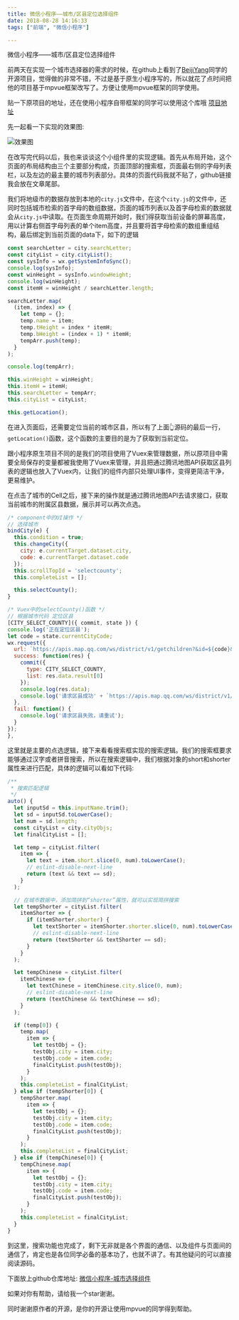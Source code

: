 ```yaml
---
title: 微信小程序——城市/区县定位选择组件
date: 2018-08-28 14:16:33
tags: ["前端", "微信小程序"]

---
```


微信小程序——城市/区县定位选择组件

前两天在实现一个城市选择器的需求的时候，在github上看到了[BeijiYang](https://github.com/BeijiYang)同学的开源项目，觉得做的非常不错，不过是基于原生小程序写的，所以就花了点时间把他的项目基于mpvue框架改写了。方便让使用mpvue框架的同学使用。

贴一下原项目的地址，还在使用小程序自带框架的同学可以使用这个库哦 [项目地址](https://github.com/BeijiYang/citySelector)

先一起看一下实现的效果图:

<!--more-->

![效果图](https://github.com/originalix/citySelector/blob/master/%E5%9F%8E%E5%B8%82%E9%80%89%E6%8B%A9%E5%99%A8%E7%A4%BA%E4%BE%8B.gif?raw=true)

在改写完代码以后，我也来谈谈这个小组件里的实现逻辑。首先从布局开始，这个页面的布局结构由三个主要部分构成，页面顶部的搜索框，页面最右侧的字母列表栏，以及左边的最主要的城市列表部分。具体的页面代码我就不贴了，github链接我会放在文章尾部。

我们将地级市的数据存放到本地的`city.js`文件中，在这个`city.js`的文件中，还同时包括城市检索的首字母的数组数据，页面的城市列表以及首字母检索的数据就会从`city.js`中读取。在页面生命周期开始时，我们得获取当前设备的屏幕高度，用以计算右侧首字母列表的单个item高度，并且要将首字母检索的数组重组结构，最后绑定到当前页面的data下，如下的逻辑

```js
const searchLetter = city.searchLetter;
const cityList = city.cityList();
const sysInfo = wx.getSystemInfoSync();
console.log(sysInfo);
const winHeight = sysInfo.windowHeight;
console.log(winHeight);
const itemH = winHeight / searchLetter.length;

searchLetter.map(
  (item, index) => {
    let temp = {};
    temp.name = item;
    temp.tHeight = index * itemH;
    temp.bHeight = (index + 1) * itemH;
    tempArr.push(temp);
  }
);

console.log(tempArr);

this.winHeight = winHeight;
this.itemH = itemH;
this.searchLetter = tempArr;
this.cityList = cityList;

this.getLocation();
```
在进入页面后，还需要定位当前的城市区县，所以有了上面👆源码的最后一行，`getLocation()`函数，这个函数的主要目的是为了获取到当前定位。

跟小程序原生项目不同的是我们的项目使用了Vuex来管理数据，所以原项目中需要全局保存的变量都被我使用了Vuex来管理，并且把通过腾讯地图API获取区县列表的逻辑也放入了Vuex内，让我们的组件内部只处理UI事件，变得更简洁干净，更易维护。

在点击了城市的Cell之后，接下来的操作就是通过腾讯地图API去请求接口，获取当前城市的附属区县数据，展示并可以再次点选。

```js
/* component中的UI操作 */
// 选择城市
bindCity(e) {
  this.condition = true;
  this.changeCity({
    city: e.currentTarget.dataset.city,
    code: e.currentTarget.dataset.code
  });
  this.scrollTopId = 'selectcounty';
  this.completeList = [];

  this.selectCounty();
}

/* Vuex中的selectCounty()函数 */
// 根据城市代码 定位区县
[CITY_SELECT_COUNTY]({ commit, state }) {
console.log('正在定位区县');
let code = state.currentCityCode;
wx.request({
  url: `https://apis.map.qq.com/ws/district/v1/getchildren?&id=${code}&key=${config.key}`,
  success: function(res) {
    commit({
      type: CITY_SELECT_COUNTY,
      list: res.data.result[0]
    });
    console.log(res.data);
    console.log('请求区县成功' + `https://apis.map.qq.com/ws/district/v1/getchildren?&id=${code}&key=${config.key}`);
  },
  fail: function() {
    console.log('请求区县失败，请重试');
  }
});
},

```

这里就是主要的点选逻辑，接下来看看搜索框实现的搜索逻辑。我们的搜索框要求能够通过汉字或者拼音搜索，所以在搜索逻辑中，我们根据对象的short和shorter属性来进行匹配，具体的逻辑可以看如下代码:

```js
/**
 * 搜索匹配逻辑
 */
auto() {
  let inputSd = this.inputName.trim();
  let sd = inputSd.toLowerCase();
  let num = sd.length;
  const cityList = city.cityObjs;
  let finalCityList = [];

  let temp = cityList.filter(
    item => {
      let text = item.short.slice(0, num).toLowerCase();
      // eslint-disable-next-line
      return (text && text == sd);
    }
  );

  // 在城市数据中，添加简拼到“shorter”属性，就可以实现简拼搜索
  let tempShorter = cityList.filter(
    itemShorter => {
      if (itemShorter.shorter) {
        let textShorter = itemShorter.shorter.slice(0, num).toLowerCase();
        // eslint-disable-next-line
        return (textShorter && textShorter == sd);
      }
    }
  );

  let tempChinese = cityList.filter(
    itemChinese => {
      let textChinese = itemChinese.city.slice(0, num);
      // eslint-disable-next-line
      return (textChinese && textChinese == sd);
    }
  );

  if (temp[0]) {
    temp.map(
      item => {
        let testObj = {};
        testObj.city = item.city;
        testObj.code = item.code;
        finalCityList.push(testObj);
      }
    );
    this.completeList = finalCityList;
  } else if (tempShorter[0]) {
    tempShorter.map(
      item => {
        let testObj = {};
        testObj.city = item.city;
        testObj.code = item.code;
        finalCityList.push(testObj);
      }
    );
    this.completeList = finalCityList;
  } else if (tempChinese[0]) {
    tempChinese.map(
      item => {
        let testObj = {};
        testObj.city = item.city;
        testObj.code = item.code;
        finalCityList.push(testObj);
      }
    );
    this.completeList = finalCityList;
  }
}
```

到这里，搜索功能也完成了，剩下无非就是各个界面的通信、以及组件与页面间的通信了，肯定也是各位同学必备的基本功了，也就不讲了。有其他疑问的可以直接阅读源码。

下面放上github仓库地址: [微信小程序-城市选择组件](https://github.com/originalix/citySelector)

如果对你有帮助，请给我一个star谢谢。

同时谢谢原作者的开源，是你的开源让使用mpvue的同学得到帮助。

